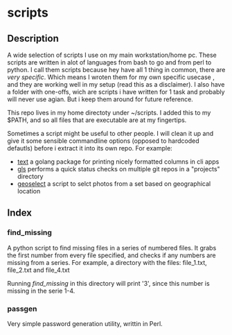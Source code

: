 # scripts

## Description
A wide selection of scripts I use on my main workstation/home pc.
These scripts are written in alot of languages from bash to go and from perl to python.
I call them scripts because hey have all 1 thing in common, there are *very specific*.
Which means I wroten them for my own specific usecase , and they are working well
in my setup (read this as a disclaimer). I also have a folder with one-offs, wich are scripts i have written for 1
task and probably will never use agian. But i keep them around for future reference.

This repo lives in my home directoty under ~/scripts. I added this to my $PATH, and so all files that are executable
are at my fingertips.

Sometimes a script might be useful to other people. I will clean it up and give it some sensible commandline options
(opposed to hardcoded defautls) before i extract it into its own repo. For example:

- [text](https://github.com/FreekKalter/text) a golang package for printing nicely formatted columns in cli apps
- [gls](https://github.com/FreekKalter/gls) performs a quick status checks on multiple git repos in a "projects" directory
- [geoselect](https://github.com/FreekKalter/geoselect) a script to selct photos from a set based on geographical location

## Index

### find_missing

A python script to find missing files in a series of numbered files.
It grabs the first number from every file specified, and checks if any numbers are missing from a series.
For example, a directory with the files: file_1.txt, file_2.txt and file_4.txt

Running *find_missing* in this directory will print '3', since this number is missing in the serie 1-4.

### passgen

Very simple password generation utility, writtin in Perl.
